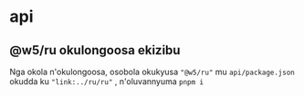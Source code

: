 # api

## @w5/ru okulongoosa ekizibu

Nga okola n'okulongoosa, osobola okukyusa `"@w5/ru"` mu `api/package.json` okudda ku `"link:../ru/ru"` , n'oluvannyuma `pnpm i`
